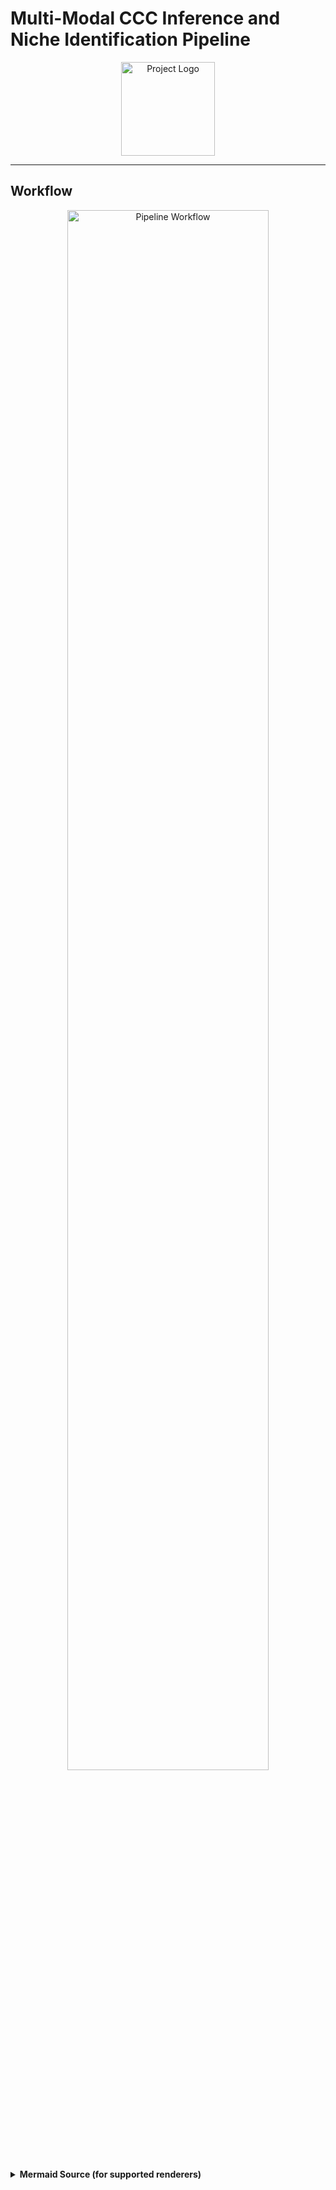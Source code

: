 # Multi-Modal CCC Inference and Niche Identification Pipeline

<p align="center">
  <img src="docs/logo.png" alt="Project Logo" width="150"/>
</p>

---

## Workflow

<p align="center">
  <img src="docs/workflow.png" alt="Pipeline Workflow" width="80%"/>
</p>

<details>
<summary><strong>Mermaid Source (for supported renderers)</strong></summary>

```mermaid
flowchart LR
  %%================ Inputs ====================
  subgraph Inputs
    style Inputs fill:#f0f8ff,stroke:#666,stroke-width:2px
    A1([Histology Image])
    A2([ST Gene Matrix])
    A3([LRP Database])
    A4([TF Activity Scores])
  end

  %%============= Preprocessing ================
  subgraph Preprocessing
    style Preprocessing fill:#fff8dc,stroke:#666,stroke-width:2px
    B1([Map Spots → Patches])
    B2([Filter & Normalize])
    B3([Standardize Patches])
  end

  %%========== Feature Extraction ============
  subgraph FeatureExtraction
    style FeatureExtraction fill:#e6ffe6,stroke:#666,stroke-width:2px
    C1([DWT Wavelet Features])
    C2([Mutual Info & Coexpression])
    C3([Primary CCC Scores])
  end

  %%======== Graph Construction ===========
  subgraph GraphConstruction
    style GraphConstruction fill:#fff0f5,stroke:#666,stroke-width:2px
    D1([Build Radius Graph])
    D2([Edge Gating Layer])
  end

  %%============ Encoder ==============
  subgraph Encoder
    style Encoder fill:#f5f5dc,stroke:#666,stroke-width:2px
    E1([Graph Transformer w/ Attention])
    E2([Learn Embeddings & γ Weights])
  end

  %%=========== Clustering ===========
  subgraph Clustering
    style Clustering fill:#e0ffff,stroke:#666,stroke-width:2px
    F1([Select Top LRPs (Kneedle)])
    F2([Cluster Embeddings → Niches])
    F1 --> F2
  end

  %%============ Analysis =============
  subgraph Analysis
    style Analysis fill:#d4edda,stroke:#155724,stroke-width:2px
    G1([Marker-Gene Enrichment])
    G2([Niche-Specific CCC Tests])
    G3([Morphology Validation])
    G1 --> G2 --> G3
  end

  %%========== Connections ==========
  A1 & A2 & A3 & A4 --> B1
  B1 --> B2 --> B3 --> C1 --> C2 --> C3 --> D1 --> D2 --> E1 --> E2 --> F1 --> G1
